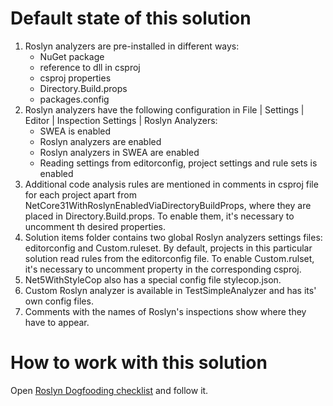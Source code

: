 ﻿# Default state of this solution
1. Roslyn analyzers are pre-installed in different ways:
   - NuGet package
   - reference to dll in csproj
   - csproj properties
   - Directory.Build.props
   - packages.config 
2. Roslyn analyzers have the following configuration in File | Settings | Editor | Inspection Settings | Roslyn Analyzers:
   - SWEA is enabled
   - Roslyn analyzers are enabled
   - Roslyn analyzers in SWEA are enabled
   - Reading settings from editorconfig, project settings and rule sets is enabled
3. Additional code analysis rules are mentioned in comments in csproj file for each project apart from NetCore31WithRoslynEnabledViaDirectoryBuildProps, where they are placed in Directory.Build.props. To enable them, it's necessary to uncomment th desired properties.
4. Solution items folder contains two global Roslyn analyzers settings files: editorconfig and Custom.ruleset. By default, projects in this particular solution read rules from the editorconfig file. To enable Custom.rulset, it's necessary to uncomment <CodeAnalysisRuleSet> property in the corresponding csproj.
5. Net5WithStyleCop also has a special config file stylecop.json.
6. Custom Roslyn analyzer is available in TestSimpleAnalyzer and has its' own config files.
7. Comments with the names of Roslyn's inspections show where they have to appear.
# How to work with this solution
Open [Roslyn Dogfooding checklist](https://jetbrains.team/p/net/documents/Rider/a/Roslyn-Dogfooding) and follow it.
